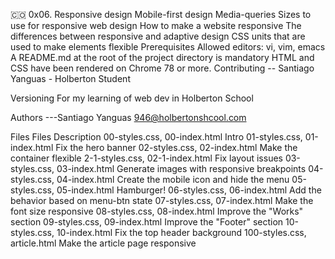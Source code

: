🇨🇴 0x06. Responsive design
Mobile-first design
Media-queries
Sizes to use for responsive web design
How to make a website responsive
The differences between responsive and adaptive design
CSS units that are used to make elements flexible
Prerequisites
Allowed editors: vi, vim, emacs
A README.md at the root of the project directory is mandatory
HTML and CSS have been rendered on Chrome 78 or more.
Contributing
-- Santiago Yanguas - Holberton Student

Versioning
For my learning of web dev in Holberton School

Authors
---Santiago Yanguas 946@holbertonshcool.com

Files
Files	Description
00-styles.css, 00-index.html	Intro
01-styles.css, 01-index.html	Fix the hero banner
02-styles.css, 02-index.html	Make the container flexible
2-1-styles.css, 02-1-index.html	Fix layout issues
03-styles.css, 03-index.html	Generate images with responsive breakpoints
04-styles.css, 04-index.html	Create the mobile icon and hide the menu
05-styles.css, 05-index.html	Hamburger!
06-styles.css, 06-index.html	Add the behavior based on menu-btn state
07-styles.css, 07-index.html	Make the font size responsive
08-styles.css, 08-index.html	Improve the "Works" section
09-styles.css, 09-index.html	Improve the "Footer" section
10-styles.css, 10-index.html	Fix the top header background
100-styles.css, article.html	Make the article page responsive
